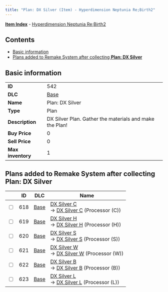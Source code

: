 ```yaml
---
title: "Plan: DX Silver (Item) - Hyperdimension Neptunia Re;Birth2"
---
```


[**Item Index**](/neptunia/rb2/item/index.html) - [Hyperdimension Neptunia Re;Birth2](/neptunia/rb2)

## Contents

- [Basic information](#basic-information)
- [Plans added to Remake System after collecting **Plan: DX Silver**](#plans-added-to-remake-system-after-collecting-plan-dx-silver)

## Basic information

|   |   |
| -- | -- |
| **ID** | 542 |
| **DLC** | [Base](/neptunia/rb2/dlc/0-base.html) |
| **Name** | Plan: DX Silver |
| **Type** | Plan |
| **Description** | DX Silver Plan. Gather the materials and make the Plan! |
| **Buy Price** | 0 |
| **Sell Price** | 0 |
| **Max inventory** | 1 |

## Plans added to Remake System after collecting **Plan: DX Silver**

|    | ID | DLC | Name |
| -- | -- | --- | ---- |
| <input type="checkbox" id="rb2-remake-0-618" class="trackbox" /> | 618 | [Base](/neptunia/rb2/dlc/0-base.html) | [DX Silver C](/neptunia/rb2/remake/0-618-dx-silver-c.html)<br />→ [DX Silver C](/neptunia/rb2/item/0-3243-dx-silver-c.html) (Processor (C)) |
| <input type="checkbox" id="rb2-remake-0-619" class="trackbox" /> | 619 | [Base](/neptunia/rb2/dlc/0-base.html) | [DX Silver H](/neptunia/rb2/remake/0-619-dx-silver-h.html)<br />→ [DX Silver H](/neptunia/rb2/item/0-3244-dx-silver-h.html) (Processor (H)) |
| <input type="checkbox" id="rb2-remake-0-620" class="trackbox" /> | 620 | [Base](/neptunia/rb2/dlc/0-base.html) | [DX Silver S](/neptunia/rb2/remake/0-620-dx-silver-s.html)<br />→ [DX Silver S](/neptunia/rb2/item/0-3245-dx-silver-s.html) (Processor (S)) |
| <input type="checkbox" id="rb2-remake-0-621" class="trackbox" /> | 621 | [Base](/neptunia/rb2/dlc/0-base.html) | [DX Silver W](/neptunia/rb2/remake/0-621-dx-silver-w.html)<br />→ [DX Silver W](/neptunia/rb2/item/0-3246-dx-silver-w.html) (Processor (W)) |
| <input type="checkbox" id="rb2-remake-0-622" class="trackbox" /> | 622 | [Base](/neptunia/rb2/dlc/0-base.html) | [DX Silver B](/neptunia/rb2/remake/0-622-dx-silver-b.html)<br />→ [DX Silver B](/neptunia/rb2/item/0-3247-dx-silver-b.html) (Processor (B)) |
| <input type="checkbox" id="rb2-remake-0-623" class="trackbox" /> | 623 | [Base](/neptunia/rb2/dlc/0-base.html) | [DX Silver L](/neptunia/rb2/remake/0-623-dx-silver-l.html)<br />→ [DX Silver L](/neptunia/rb2/item/0-3248-dx-silver-l.html) (Processor (L)) |